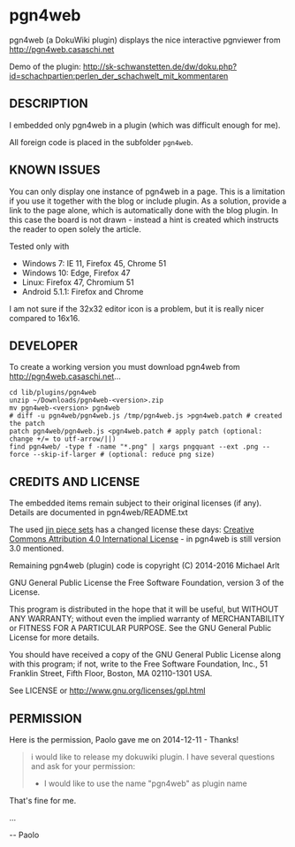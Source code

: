 # pgn4web

pgn4web (a DokuWiki plugin) displays the nice interactive pgnviewer from http://pgn4web.casaschi.net

Demo of the plugin: http://sk-schwanstetten.de/dw/doku.php?id=schachpartien:perlen_der_schachwelt_mit_kommentaren

## DESCRIPTION

I embedded only pgn4web in a plugin (which was difficult enough for me).

All foreign code is placed in the subfolder `pgn4web`.

## KNOWN ISSUES

You can only display one instance of pgn4web in a page.
This is a limitation if you use it together with the blog or include plugin.
As a solution, provide a link to the page alone, which is automatically done
with the blog plugin. In this case the board is not drawn - instead a hint
is created which instructs the reader to open solely the article.

Tested only with

* Windows 7: IE 11, Firefox 45, Chrome 51
* Windows 10: Edge, Firefox 47
* Linux: Firefox 47, Chromium 51
* Android 5.1.1: Firefox and Chrome

I am not sure if the 32x32 editor icon is a problem, but it is really nicer compared to 16x16.

## DEVELOPER

To create a working version you must download pgn4web from http://pgn4web.casaschi.net...

```
cd lib/plugins/pgn4web
unzip ~/Downloads/pgn4web-<version>.zip
mv pgn4web-<version> pgn4web
# diff -u pgn4web/pgn4web.js /tmp/pgn4web.js >pgn4web.patch # created the patch
patch pgn4web/pgn4web.js <pgn4web.patch # apply patch (optional: change +/= to utf-arrow/||)
find pgn4web/ -type f -name "*.png" | xargs pngquant --ext .png --force --skip-if-larger # (optional: reduce png size)
```

## CREDITS AND LICENSE

The embedded items remain subject to their original licenses (if any).
Details are documented in pgn4web/README.txt

The used [jin piece sets](http://ixian.com/chess/jin-piece-sets/) has a
changed license these days:
[Creative Commons Attribution 4.0 International License](http://creativecommons.org/licenses/by/4.0/) - in pgn4web is still version 3.0 mentioned.

Remaining pgn4web (plugin) code is copyright (C) 2014-2016 Michael Arlt

GNU General Public License the Free Software Foundation, version 3 of the License.

This program is distributed in the hope that it will be useful,
but WITHOUT ANY WARRANTY; without even the implied warranty of
MERCHANTABILITY or FITNESS FOR A PARTICULAR PURPOSE. See the
GNU General Public License for more details.

You should have received a copy of the GNU General Public License along
with this program; if not, write to the Free Software Foundation, Inc.,
51 Franklin Street, Fifth Floor, Boston, MA 02110-1301 USA.

See LICENSE or http://www.gnu.org/licenses/gpl.html

## PERMISSION

Here is the permission, Paolo gave me on 2014-12-11 - Thanks!

> i would like to release my dokuwiki plugin. I have several questions and
> ask for your permission:
>
>   - I would like to use the name "pgn4web" as plugin name


That's fine for me.

...

--
Paolo

